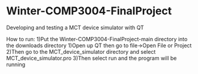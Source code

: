 # Winter-COMP3004-FinalProject
Developing and testing a MCT device simulator with QT 

How to run:
1)Put the Winter-COMP3004-FinalProject-main directory into the downloads directory
1)Open up QT then go to file->Open File or Project
2)Then go to the MCT_device_simulator directory and select MCT_device_simulator.pro
3)Then select run and the program will be running

